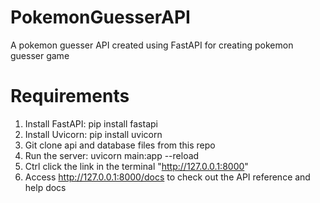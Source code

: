 # PokemonGuesserAPI
A pokemon guesser API created using FastAPI for creating pokemon guesser game

# Requirements
1. Install FastAPI: pip install fastapi
2. Install Uvicorn: pip install uvicorn
3. Git clone api and database files from this repo
4. Run the server: uvicorn main:app --reload
5. Ctrl click the link in the terminal "http://127.0.0.1:8000"
6. Access http://127.0.0.1:8000/docs to check out the API reference and help docs
